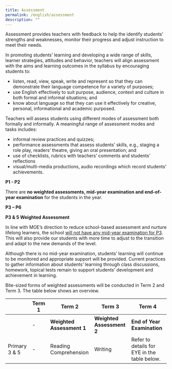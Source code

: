 ```yaml
---
title: Assessment
permalink: /english/assessment
description: ""
---
```

Assessment provides teachers with feedback to help the identify students’ strengths and weaknesses, monitor their progress and adjust instruction to meet their needs.

In promoting students’ learning and developing a wide range of skills, learner strategies, attitudes and behavior, teachers will align assessment with the aims and learning outcomes in the syllabus by encouraging students to:

* listen, read, view, speak, write and represent so that they can demonstrate their language competence for a variety of purposes;
* use English effectively to suit purpose, audience, context and culture in both formal and informal situations; and
* know about language so that they can use it effectively for creative, personal, informational and academic purposed.

Teachers will assess students using different modes of assessment both formally and informally. A meaningful range of assessment modes and tasks includes:

* informal review practices and quizzes;
* performance assessments that assess students’ skills, e.g., staging a role play, readers’ theatre, giving an oral presentation; and
* use of checklists, rubrics with teachers’ comments and students’ reflections
* visual/multi-media productions, audio recordings which record students’ achievements.

**P1 - P2**

There are **no weighted assessments, mid-year examination and end-of-year examination** for the students in the year.

**P3 – P6**

**P3 & 5 Weighted Assessment**

In line with MOE’s direction to reduce school-based assessment and nurture lifelong learners, the school <u>will not have any mid-year examination for P3</u>. This will also provide our students with more time to adjust to the transition and adapt to the new demands of the level.

Although there is no mid-year examination, students’ learning will continue to be monitored and appropriate support will be provided. Current practices to gather information about students’ learning through class discussions, homework, topical tests remain to support students’ development and achievement in learning.

Bite-sized forms of weighted assessments will be conducted in Term 2 and Term 3. The table below shows an overview.



|  | Term 1 | Term 2 | Term 3 | Term 4 |
| -------- | -------- | -------- |-------- |-------- |
|     | -    | **Weighted Assessment 1**   | **Weighted Assessment 2**   | **End of Year Examination** | 
|  Primary 3 & 5  | -  | Reading Comprehension | Writing  | Refer to details for EYE in the table below. | 


